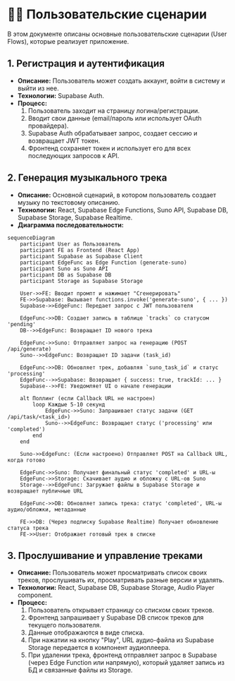 # 🧑‍🚀 Пользовательские сценарии

В этом документе описаны основные пользовательские сценарии (User Flows), которые реализует приложение.

## 1. Регистрация и аутентификация

- **Описание:** Пользователь может создать аккаунт, войти в систему и выйти из нее.
- **Технологии:** Supabase Auth.
- **Процесс:**
    1. Пользователь заходит на страницу логина/регистрации.
    2. Вводит свои данные (email/пароль или использует OAuth провайдера).
    3. Supabase Auth обрабатывает запрос, создает сессию и возвращает JWT токен.
    4. Фронтенд сохраняет токен и использует его для всех последующих запросов к API.

## 2. Генерация музыкального трека

- **Описание:** Основной сценарий, в котором пользователь создает музыку по текстовому описанию.
- **Технологии:** React, Supabase Edge Functions, Suno API, Supabase DB, Supabase Storage, Supabase Realtime.
- **Диаграмма последовательности:**

```mermaid
sequenceDiagram
    participant User as Пользователь
    participant FE as Frontend (React App)
    participant Supabase as Supabase Client
    participant EdgeFunc as Edge Function (generate-suno)
    participant Suno as Suno API
    participant DB as Supabase DB
    participant Storage as Supabase Storage

    User->>FE: Вводит промпт и нажимает "Сгенерировать"
    FE->>Supabase: Вызывает functions.invoke('generate-suno', { ... })
    Supabase->>EdgeFunc: Передает запрос с JWT пользователя
    
    EdgeFunc->>DB: Создает запись в таблице `tracks` со статусом 'pending'
    DB-->>EdgeFunc: Возвращает ID нового трека
    
    EdgeFunc->>Suno: Отправляет запрос на генерацию (POST /api/generate)
    Suno-->>EdgeFunc: Возвращает ID задачи (task_id)
    
    EdgeFunc->>DB: Обновляет трек, добавляя `suno_task_id` и статус 'processing'
    EdgeFunc-->>Supabase: Возвращает { success: true, trackId: ... }
    Supabase-->>FE: Уведомляет UI о начале генерации
    
    alt Поллинг (если Callback URL не настроен)
        loop Каждые 5-10 секунд
            EdgeFunc->>Suno: Запрашивает статус задачи (GET /api/task/<task_id>)
            Suno-->>EdgeFunc: Возвращает статус ('processing' или 'completed')
        end
    end

    Suno->>EdgeFunc: (Если настроено) Отправляет POST на Callback URL, когда готово

    EdgeFunc->>Suno: Получает финальный статус 'completed' и URL-ы
    EdgeFunc->>Storage: Скачивает аудио и обложку с URL-ов Suno
    Storage-->>EdgeFunc: Загружает файлы в Supabase Storage и возвращает публичные URL
    
    EdgeFunc->>DB: Обновляет запись трека: статус 'completed', URL-ы аудио/обложки, метаданные
    
    FE->>DB: (Через подписку Supabase Realtime) Получает обновление статуса трека
    FE->>User: Отображает готовый трек в списке
```

## 3. Прослушивание и управление треками

- **Описание:** Пользователь может просматривать список своих треков, прослушивать их, просматривать разные версии и удалять.
- **Технологии:** React, Supabase DB, Supabase Storage, Audio Player component.
- **Процесс:**
    1. Пользователь открывает страницу со списком своих треков.
    2. Фронтенд запрашивает у Supabase DB список треков для текущего пользователя.
    3. Данные отображаются в виде списка.
    4. При нажатии на кнопку "Play", URL аудио-файла из Supabase Storage передается в компонент аудиоплеера.
    5. При удалении трека, фронтенд отправляет запрос в Supabase (через Edge Function или напрямую), который удаляет запись из БД и связанные файлы из Storage.